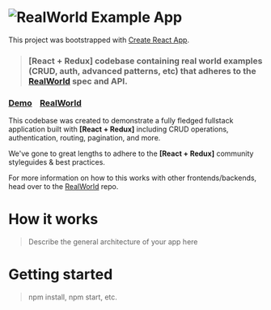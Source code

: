 # ![RealWorld Example App](logo.png)

This project was bootstrapped with [Create React
App](https://github.com/facebook/create-react-app).

> ### [React + Redux] codebase containing real world examples (CRUD, auth, advanced patterns, etc) that adheres to the [RealWorld](https://github.com/gothinkster/realworld) spec and API.


### [Demo](https://demo.realworld.io/)&nbsp;&nbsp;&nbsp;&nbsp;[RealWorld](https://github.com/gothinkster/realworld)


This codebase was created to demonstrate a fully fledged fullstack application
built with **[React + Redux]** including CRUD operations, authentication, routing,
pagination, and more.

We've gone to great lengths to adhere to the **[React + Redux]** community styleguides & best practices.

For more information on how to this works with other frontends/backends, head over to the [RealWorld](https://github.com/gothinkster/realworld) repo.


# How it works

> Describe the general architecture of your app here

# Getting started

> npm install, npm start, etc.


